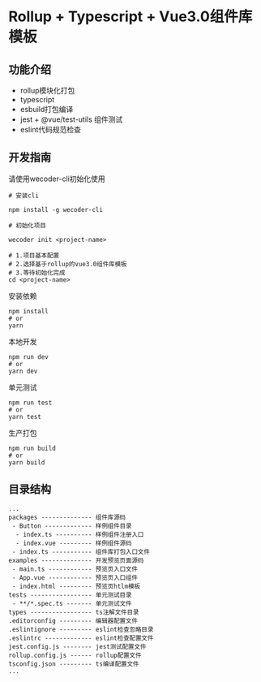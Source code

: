 # Rollup + Typescript + Vue3.0组件库模板

## 功能介绍
-	rollup模块化打包
-	typescript
-	esbuild打包编译
-	jest + @vue/test-utils 组件测试
-	eslint代码规范检查
## 开发指南
请使用wecoder-cli初始化使用
```
# 安装cli

npm install -g wecoder-cli

# 初始化项目

wecoder init <project-name>

# 1.项目基本配置
# 2.选择基于rollup的vue3.0组件库模板
# 3.等待初始化完成
cd <project-name>
```

安装依赖
```
npm install
# or
yarn
```

本地开发
```
npm run dev
# or
yarn dev
```

单元测试
```
npm run test
# or
yarn test
```

生产打包
```
npm run build
# or
yarn build
```

## 目录结构
```
...
packages -------------- 组件库源码
 - Button ------------- 样例组件目录
  - index.ts ---------- 样例组件注册入口
  - index.vue --------- 样例组件源码
 - index.ts ----------- 组件库打包入口文件
examples -------------- 开发预览页面源码
 - main.ts ------------ 预览页入口文件
 - App.vue ------------ 预览页入口组件
 - index.html --------- 预览页htlm模板
tests ----------------- 单元测试目录
 - **/*.spec.ts ------- 单元测试文件
types ----------------- ts注解文件目录
.editorconfig --------- 编辑器配置文件
.eslintignore --------- eslint检查忽略目录
.eslintrc ------------- eslint检查配置文件
jest.config.js -------- jest测试配置文件
rollup.config.js ------ rollup配置文件
tsconfig.json --------- ts编译配置文件
...
```

